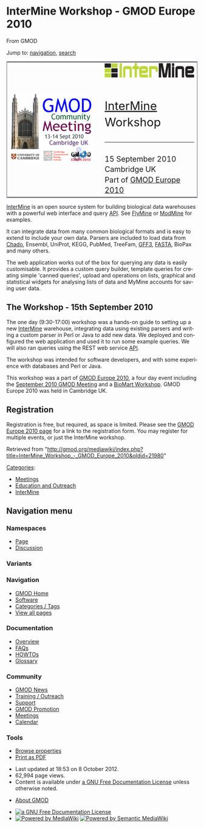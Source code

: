 <div id="mw-page-base" class="noprint">

</div>

<div id="mw-head-base" class="noprint">

</div>

<div id="content" class="mw-body" role="main">

<span id="top"></span>

<div id="mw-js-message" style="display:none;">

</div>



# <span dir="auto">InterMine Workshop - GMOD Europe 2010</span>

<div id="bodyContent">

<div id="siteSub">

From GMOD

</div>

<div id="contentSub">

</div>

<div id="jump-to-nav" class="mw-jump">

Jump to: [navigation](#mw-navigation), [search](#p-search)

</div>

<div id="mw-content-text" class="mw-content-ltr" lang="en" dir="ltr">

<table style="vertical-align: middle; border: 2px solid #A6A6BC"
data-cellpadding="10">
<colgroup>
<col style="width: 50%" />
<col style="width: 50%" />
</colgroup>
<tbody>
<tr class="odd">
<td><a href="September_2010_GMOD_Meeting"
title="September 2010 GMOD Meeting"><img
src="../mediawiki/images/thumb/4/40/Sept2010MtgLogo300.png/220px-Sept2010MtgLogo300.png"
srcset="../mediawiki/images/4/40/Sept2010MtgLogo300.png 1.5x, ../mediawiki/images/4/40/Sept2010MtgLogo300.png 2x"
width="220" height="188" alt="September 2010 GMOD Meeting" /></a></td>
<td><div style="font-size: 220%; line-height: 140%">
<a href="InterMine" title="InterMine"><img
src="../mediawiki/images/thumb/1/13/InterMineLogo.png/300px-InterMineLogo.png"
srcset="../mediawiki/images/1/13/InterMineLogo.png 1.5x, ../mediawiki/images/1/13/InterMineLogo.png 2x"
width="300" height="38" alt="InterMine" /></a><br />
<br />
<a href="InterMine" title="InterMine">InterMine</a> Workshop
<hr />
</div>
<div style="font-size: 140%; line-height: 140%">
15 September 2010<br />
Cambridge UK<br />
Part of <a href="GMOD_Europe_2010" title="GMOD Europe 2010">GMOD Europe
2010</a>
</div></td>
</tr>
</tbody>
</table>

  

[InterMine](InterMine "InterMine") is an open source system for building
biological data warehouses with a powerful web interface and query
[API](Glossary#API "Glossary"). See
<a href="http://www.flymine.org" class="external text"
rel="nofollow">FlyMine</a> or
<a href="http://www.modmine.org" class="external text"
rel="nofollow">ModMine</a> for examples.

It can integrate data from many common biological formats and is easy to
extend to include your own data. Parsers are included to load data from
<a href="Chado" class="mw-redirect" title="Chado">Chado</a>, Ensembl,
UniProt, KEGG, PubMed, TreeFam, [GFF3](GFF3 "GFF3"),
[FASTA](Glossary#FASTA "Glossary"), BioPax and many others.

The web application works out of the box for querying any data is easily
customisable. It provides a custom query builder, template queries for
creating simple 'canned queries', upload and operations on lists,
graphical and statistical widgets for analysing lists of data and MyMine
accounts for saving user data.

## <span id="The_Workshop_-_15th_September_2010" class="mw-headline">The Workshop - 15th September 2010</span>

The one day (9:30-17:00) workshop was a hands-on guide to setting up a
new [InterMine](InterMine "InterMine") warehouse, integrating data using
existing parsers and writing a custom parser in Perl or Java to add new
data. We deployed and configured the web application and used it to run
some example queries. We will also ran queries using the REST web
service [API](Glossary#API "Glossary").

The workshop was intended for software developers, and with some
experience with databases and Perl or Java.

This workshop was a part of [GMOD Europe
2010](GMOD_Europe_2010 "GMOD Europe 2010"), a four day event including
the [September 2010 GMOD
Meeting](September_2010_GMOD_Meeting "September 2010 GMOD Meeting") and
a [BioMart
Workshop](BioMart_Workshop_-_GMOD_Europe_2010 "BioMart Workshop - GMOD Europe 2010").
GMOD Europe 2010 was held in Cambridge UK.

## <span id="Registration" class="mw-headline">Registration</span>

Registration is free, but required, as space is limited. Please see the
[GMOD Europe 2010
page](GMOD_Europe_2010#Registration "GMOD Europe 2010") for a link to
the registration form. You may register for multiple events, or just the
InterMine workshop.

</div>

<div class="printfooter">

Retrieved from
"<http://gmod.org/mediawiki/index.php?title=InterMine_Workshop_-_GMOD_Europe_2010&oldid=21980>"

</div>

<div id="catlinks" class="catlinks">

<div id="mw-normal-catlinks" class="mw-normal-catlinks">

[Categories](Special:Categories "Special:Categories"):

- [Meetings](Category:Meetings "Category:Meetings")
- [Education and
  Outreach](Category:Education_and_Outreach "Category:Education and Outreach")
- [InterMine](Category:InterMine "Category:InterMine")

</div>

</div>

<div class="visualClear">

</div>

</div>

</div>

<div id="mw-navigation">

## Navigation menu

<div id="mw-head">



<div id="left-navigation">

<div id="p-namespaces" class="vectorTabs" role="navigation"
aria-labelledby="p-namespaces-label">

### Namespaces

- <span id="ca-nstab-main"><a href="InterMine_Workshop_-_GMOD_Europe_2010" accesskey="c"
  title="View the content page [c]">Page</a></span>
- <span id="ca-talk"><a
  href="http://gmod.org/mediawiki/index.php?title=Talk:InterMine_Workshop_-_GMOD_Europe_2010&amp;action=edit&amp;redlink=1"
  accesskey="t"
  title="Discussion about the content page [t]">Discussion</a></span>

</div>

<div id="p-variants" class="vectorMenu emptyPortlet" role="navigation"
aria-labelledby="p-variants-label">

### 

### Variants[](#)

<div class="menu">

</div>

</div>

</div>

<div id="right-navigation">





</div>



</div>

</div>

</div>

<div id="mw-panel">

<div id="p-logo" role="banner">

<a href="Main_Page"
style="background-image: url(../images/GMOD-cogs.png);"
title="Visit the main page"></a>

</div>

<div id="p-Navigation" class="portal" role="navigation"
aria-labelledby="p-Navigation-label">

### Navigation

<div class="body">

- <span id="n-GMOD-Home">[GMOD Home](Main_Page)</span>
- <span id="n-Software">[Software](GMOD_Components)</span>
- <span id="n-Categories-.2F-Tags">[Categories /
  Tags](Categories)</span>
- <span id="n-View-all-pages">[View all pages](Special:AllPages)</span>

</div>

</div>

<div id="p-Documentation" class="portal" role="navigation"
aria-labelledby="p-Documentation-label">

### Documentation

<div class="body">

- <span id="n-Overview">[Overview](Overview)</span>
- <span id="n-FAQs">[FAQs](Category:FAQ)</span>
- <span id="n-HOWTOs">[HOWTOs](Category:HOWTO)</span>
- <span id="n-Glossary">[Glossary](Glossary)</span>

</div>

</div>

<div id="p-Community" class="portal" role="navigation"
aria-labelledby="p-Community-label">

### Community

<div class="body">

- <span id="n-GMOD-News">[GMOD News](GMOD_News)</span>
- <span id="n-Training-.2F-Outreach">[Training /
  Outreach](Training_and_Outreach)</span>
- <span id="n-Support">[Support](Support)</span>
- <span id="n-GMOD-Promotion">[GMOD Promotion](GMOD_Promotion)</span>
- <span id="n-Meetings">[Meetings](Meetings)</span>
- <span id="n-Calendar">[Calendar](Calendar)</span>

</div>

</div>

<div id="p-tb" class="portal" role="navigation"
aria-labelledby="p-tb-label">

### Tools

<div class="body">


- <span id="t-smwbrowselink"><a href="Special:Browse/InterMine_Workshop_-2D_GMOD_Europe_2010"
  rel="smw-browse">Browse properties</a></span>
- <span id="t-pdf">[Print as
  PDF](http://gmod.org/mediawiki/index.php?title=Special:PdfPrint&page=InterMine_Workshop_-_GMOD_Europe_2010)</span>

</div>

</div>

</div>

</div>

<div id="footer" role="contentinfo">

- <span id="footer-info-lastmod">Last updated at 18:53 on 8 October
  2012.</span>
- <span id="footer-info-viewcount">62,994 page views.</span>
- <span id="footer-info-copyright">Content is available under
  <a href="http://www.gnu.org/licenses/fdl-1.3.html" class="external"
  rel="nofollow">a GNU Free Documentation License</a> unless otherwise
  noted.</span>

<!-- -->

- <span id="footer-places-about">[About
  GMOD](GMOD:About "GMOD:About")</span>

<!-- -->

- <span id="footer-copyrightico">[<img src="http://www.gnu.org/graphics/gfdl-logo-small.png" width="88"
  height="31" alt="a GNU Free Documentation License" />](http://www.gnu.org/licenses/fdl-1.3.html)</span>
- <span id="footer-poweredbyico">[<img
  src="../mediawiki/skins/common/images/poweredby_mediawiki_88x31.png"
  width="88" height="31" alt="Powered by MediaWiki" />](http://www.mediawiki.org/)
  [<img
  src="../mediawiki/extensions/SemanticMediaWiki/resources/images/smw_button.png"
  width="88" height="31" alt="Powered by Semantic MediaWiki" />](https://www.semantic-mediawiki.org/wiki/Semantic_MediaWiki)</span>

<div style="clear:both">

</div>

</div>
